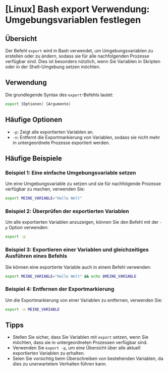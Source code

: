 # [Linux] Bash export Verwendung: Umgebungsvariablen festlegen

## Übersicht
Der Befehl `export` wird in Bash verwendet, um Umgebungsvariablen zu erstellen oder zu ändern, sodass sie für alle nachfolgenden Prozesse verfügbar sind. Dies ist besonders nützlich, wenn Sie Variablen in Skripten oder in der Shell-Umgebung setzen möchten.

## Verwendung
Die grundlegende Syntax des `export`-Befehls lautet:

```bash
export [Optionen] [Argumente]
```

## Häufige Optionen
- `-p`: Zeigt alle exportierten Variablen an.
- `-n`: Entfernt die Exportmarkierung von Variablen, sodass sie nicht mehr in untergeordnete Prozesse exportiert werden.

## Häufige Beispiele

### Beispiel 1: Eine einfache Umgebungsvariable setzen
Um eine Umgebungsvariable zu setzen und sie für nachfolgende Prozesse verfügbar zu machen, verwenden Sie:

```bash
export MEINE_VARIABLE="Hallo Welt"
```

### Beispiel 2: Überprüfen der exportierten Variablen
Um alle exportierten Variablen anzuzeigen, können Sie den Befehl mit der `-p` Option verwenden:

```bash
export -p
```

### Beispiel 3: Exportieren einer Variablen und gleichzeitiges Ausführen eines Befehls
Sie können eine exportierte Variable auch in einem Befehl verwenden:

```bash
export MEINE_VARIABLE="Hallo Welt" && echo $MEINE_VARIABLE
```

### Beispiel 4: Entfernen der Exportmarkierung
Um die Exportmarkierung von einer Variablen zu entfernen, verwenden Sie:

```bash
export -n MEINE_VARIABLE
```

## Tipps
- Stellen Sie sicher, dass Sie Variablen mit `export` setzen, wenn Sie möchten, dass sie in untergeordneten Prozessen verfügbar sind.
- Verwenden Sie `export -p`, um eine Übersicht über alle aktuell exportierten Variablen zu erhalten.
- Seien Sie vorsichtig beim Überschreiben von bestehenden Variablen, da dies zu unerwartetem Verhalten führen kann.
